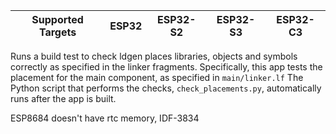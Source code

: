 | Supported Targets | ESP32 | ESP32-S2 | ESP32-S3 | ESP32-C3 |
| ----------------- | ----- | -------- | -------- | -------- |

Runs a build test to check ldgen places libraries, objects and symbols
correctly as specified in the linker fragments. Specifically, this app
tests the placement for the main component, as specified in `main/linker.lf`
The Python script that performs the checks, `check_placements.py`, automatically
runs after the app is built.

ESP8684 doesn't have rtc memory, IDF-3834
